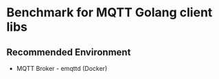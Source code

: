 # Benchmark for MQTT Golang client libs

## Recommended Environment

- MQTT Broker - emqttd (Docker)
